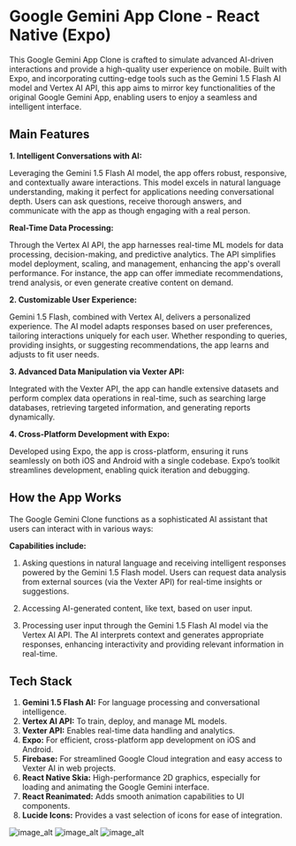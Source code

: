 # Google Gemini App Clone - React Native (Expo)

This Google Gemini App Clone is crafted to simulate advanced AI-driven interactions and provide a high-quality user experience on mobile. Built with Expo, and incorporating cutting-edge tools such as the Gemini 1.5 Flash AI model and Vertex AI API, this app aims to mirror key functionalities of the original Google Gemini App, enabling users to enjoy a seamless and intelligent interface.

## Main Features

**1. Intelligent Conversations with AI:**

Leveraging the Gemini 1.5 Flash AI model, the app offers robust, responsive, and contextually aware interactions. This model excels in natural language understanding, making it perfect for applications needing conversational depth. Users can ask questions, receive thorough answers, and communicate with the app as though engaging with a real person.

**Real-Time Data Processing:**

Through the Vertex AI API, the app harnesses real-time ML models for data processing, decision-making, and predictive analytics. The API simplifies model deployment, scaling, and management, enhancing the app's overall performance. For instance, the app can offer immediate recommendations, trend analysis, or even generate creative content on demand.

**2. Customizable User Experience:**

Gemini 1.5 Flash, combined with Vertex AI, delivers a personalized experience. The AI model adapts responses based on user preferences, tailoring interactions uniquely for each user. Whether responding to queries, providing insights, or suggesting recommendations, the app learns and adjusts to fit user needs.

**3. Advanced Data Manipulation via Vexter API:**

Integrated with the Vexter API, the app can handle extensive datasets and perform complex data operations in real-time, such as searching large databases, retrieving targeted information, and generating reports dynamically.

**4. Cross-Platform Development with Expo:**

Developed using Expo, the app is cross-platform, ensuring it runs seamlessly on both iOS and Android with a single codebase. Expo’s toolkit streamlines development, enabling quick iteration and debugging.

## How the App Works

The Google Gemini Clone functions as a sophisticated AI assistant that users can interact with in various ways:

**Capabilities include:**

1. Asking questions in natural language and receiving intelligent responses powered by the Gemini 1.5 Flash model. Users can request data analysis from external sources (via the Vexter API) for real-time insights or suggestions.

2. Accessing AI-generated content, like text, based on user input.

3. Processing user input through the Gemini 1.5 Flash AI model via the Vertex AI API. The AI interprets context and generates appropriate responses, enhancing interactivity and providing relevant information in real-time.

## Tech Stack

1. **Gemini 1.5 Flash AI:** For language processing and conversational intelligence.
2. **Vertex AI API:** To train, deploy, and manage ML models.
3. **Vexter API:** Enables real-time data handling and analytics.
4. **Expo:** For efficient, cross-platform app development on iOS and Android.
5. **Firebase:** For streamlined Google Cloud integration and easy access to Vexter AI in web projects.
6. **React Native Skia:** High-performance 2D graphics, especially for loading and animating the Google Gemini interface.
7. **React Reanimated:** Adds smooth animation capabilities to UI components.
8. **Lucide Icons:** Provides a vast selection of icons for ease of integration.

![image_alt](https://github.com/Ghauoor/google-gemini-clone-app/blob/899088bcbe8485ff0b5a599af651cb57a6df9b76/gemini-app-1.jpg)
![image_alt](https://github.com/Ghauoor/google-gemini-clone-app/blob/899088bcbe8485ff0b5a599af651cb57a6df9b76/gemini-app-3.jpg)
![image_alt](https://github.com/Ghauoor/google-gemini-clone-app/blob/899088bcbe8485ff0b5a599af651cb57a6df9b76/gemni-app.jpg)

